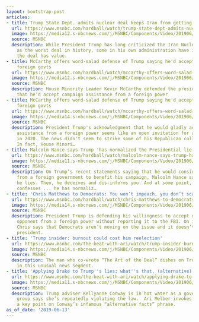 ```yaml
---
layout: bootstrap-post
articles:
- title: Trump State Dept. admits nuclear deal keeps Iran from getting nuclear weapon
  url: https://www.msnbc.com/hardball/watch/trump-state-dept-admits-nuclear-deal-keeps-iran-from-getting-nuclear-weapon-61886021801
  image: https://media12.s-nbcnews.com/j/MSNBC/Components/Video/201906/n_hardball_bash_190613_1560470299655.nbcnews-fp-1200-630.jpg
  source: MSNBC
  description: While President Trump has long criticized the Iran Nuclear agreement
    as the worst deal in history, some in his own administration have indicated that
    the deal has value.
- title: McCarthy offers word-salad defense of Trump saying he'd accept dirt from
    foreign govts
  url: https://www.msnbc.com/hardball/watch/mccarthy-offers-word-salad-defense-of-trump-saying-he-d-accept-dirt-from-foreign-govts-61884485921
  image: https://media12.s-nbcnews.com/j/MSNBC/Components/Video/201906/n_hardball_mccarthy3_190613_1920x1080.nbcnews-fp-1200-630.jpg
  source: MSNBC
  description: House Minority Leader Kevin McCarthy defended the president's comments
    that he’d accept campaign assistance from a foreign power
- title: McCarthy offers word-salad defense of Trump saying he'd accept dirt from
    foreign govts
  url: https://www.msnbc.com/hardball/watch/mccarthy-offers-word-salad-defense-of-trump-saying-he-d-accept-dirt-from-foreign-govts-61882949654
  image: https://media14.s-nbcnews.com/j/MSNBC/Components/Video/201906/n_hardball_mccarthy_190613_1920x1080.nbcnews-fp-1200-630.jpg
  source: MSNBC
  description: President Trump's acknowledgment that he would gladly accept campaign
    assistance from a foreign power seems like an open invitation for another attack
    in 2020. The news didn't seem to strike some of his Republican colleagues as alarming.
    In fact, House Minori…
- title: Malcolm Nance says Trump 'has normalized the Presidential lie'
  url: https://www.msnbc.com/hardball/watch/malcolm-nance-says-trump-has-normalized-the-presidential-lie-61881925928
  image: https://media11.s-nbcnews.com/j/MSNBC/Components/Video/201906/n_hardball_nance_190613_1920x1080.nbcnews-fp-1200-630.jpg
  source: MSNBC
  description: On Trump’s recent statements saying that he would consider taking info
    from a foreign government to benefit his campaign, Malcolm Nance says, “First
    he lies. Then, he deceives and dis-informs you. And at some point, he arrogantly
    confesses ... he has normaliz…
- title: 'Chris Matthews to Democrats: You won’t impeach, you don’t scare Trump'
  url: https://www.msnbc.com/hardball/watch/chris-matthews-to-democrats-you-won-t-impeach-you-don-t-scare-trump-61882437880
  image: https://media14.s-nbcnews.com/j/MSNBC/Components/Video/201906/n_hardball_malinowski_190613_1920x1080.nbcnews-fp-1200-630.jpg
  source: MSNBC
  description: President Trump is defending his willingness to accept dirt on a political
    opponent from a foreign power without reporting it to the FBI. On impeachment,
    Chris says that Democrats aren’t moving on the issue and it doesn’t scare the
    president.
- title: 'Trump insider: burnout could cost him reelection'
  url: https://www.msnbc.com/the-beat-with-ari/watch/trump-insider-burnout-could-cost-him-reelection-61879877868
  image: https://media14.s-nbcnews.com/j/MSNBC/Components/Video/201906/n_ari_dblock_190613_1920x1080.nbcnews-fp-1200-630.jpg
  source: MSNBC
  description: The man who co-wrote “The Art of the Deal” dishes on Trump and burnout
    in this unusual news segment.
- title: 'Applying Drake to Trump''s lies: what''s that, (alternative) facts?'
  url: https://www.msnbc.com/the-beat-with-ari/watch/applying-drake-to-trump-s-lies-what-s-that-alternative-facts-61879365968
  image: https://media11.s-nbcnews.com/j/MSNBC/Components/Video/201906/n_ari_cblock_190613_1920x1080.nbcnews-fp-1200-630.jpg
  source: MSNBC
  description: Trump adviser Kellyanne Conway is in hot water as a government ethics
    group says she’s repeatedly violating the law.  Ari Melber invokes Drake to make
    a key point on Conway’s infamous “alternative facts” phrase.
as_of_date: '2019-06-13'
---
```


